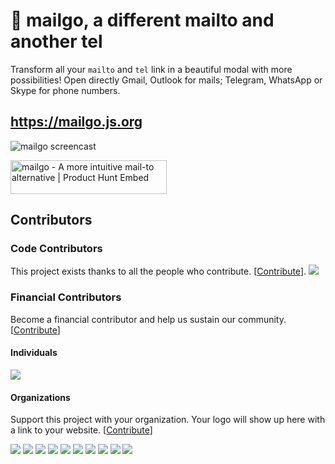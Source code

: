 # 💌 mailgo, a different mailto and another tel

Transform all your `mailto` and `tel` link in a beautiful modal with more possibilities! Open directly Gmail, Outlook for mails; Telegram, WhatsApp or Skype for phone numbers.

## <https://mailgo.js.org>

![mailgo screencast](https://github.com/manzinello/mailgo/raw/master/assets/video/mailgo.gif)

<a href="https://www.producthunt.com/posts/mailgo?utm_source=badge-featured&utm_medium=badge&utm_souce=badge-mailgo" target="_blank"><img src="https://api.producthunt.com/widgets/embed-image/v1/featured.svg?post_id=157026&theme=dark" alt="mailgo - A more intuitive mail-to alternative | Product Hunt Embed" style="width: 250px; height: 54px;" width="250px" height="54px" /></a>

## Contributors

### Code Contributors

This project exists thanks to all the people who contribute. [[Contribute](CONTRIBUTING.md)].
<a href="https://github.com/manzinello/mailgo/graphs/contributors"><img src="https://opencollective.com/mailgo/contributors.svg?width=890&button=false" /></a>

### Financial Contributors

Become a financial contributor and help us sustain our community. [[Contribute](https://opencollective.com/mailgo/contribute)]

#### Individuals

<a href="https://opencollective.com/mailgo"><img src="https://opencollective.com/mailgo/individuals.svg?width=890"></a>

#### Organizations

Support this project with your organization. Your logo will show up here with a link to your website. [[Contribute](https://opencollective.com/mailgo/contribute)]

<a href="https://opencollective.com/mailgo/organization/0/website"><img src="https://opencollective.com/mailgo/organization/0/avatar.svg"></a>
<a href="https://opencollective.com/mailgo/organization/1/website"><img src="https://opencollective.com/mailgo/organization/1/avatar.svg"></a>
<a href="https://opencollective.com/mailgo/organization/2/website"><img src="https://opencollective.com/mailgo/organization/2/avatar.svg"></a>
<a href="https://opencollective.com/mailgo/organization/3/website"><img src="https://opencollective.com/mailgo/organization/3/avatar.svg"></a>
<a href="https://opencollective.com/mailgo/organization/4/website"><img src="https://opencollective.com/mailgo/organization/4/avatar.svg"></a>
<a href="https://opencollective.com/mailgo/organization/5/website"><img src="https://opencollective.com/mailgo/organization/5/avatar.svg"></a>
<a href="https://opencollective.com/mailgo/organization/6/website"><img src="https://opencollective.com/mailgo/organization/6/avatar.svg"></a>
<a href="https://opencollective.com/mailgo/organization/7/website"><img src="https://opencollective.com/mailgo/organization/7/avatar.svg"></a>
<a href="https://opencollective.com/mailgo/organization/8/website"><img src="https://opencollective.com/mailgo/organization/8/avatar.svg"></a>
<a href="https://opencollective.com/mailgo/organization/9/website"><img src="https://opencollective.com/mailgo/organization/9/avatar.svg"></a>
